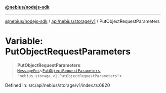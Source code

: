 [**@nebius/nodejs-sdk**](../../../../../README.md)

***

[@nebius/nodejs-sdk](../../../../../README.md) / [api/nebius/storage/v1](../README.md) / PutObjectRequestParameters

# Variable: PutObjectRequestParameters

> **PutObjectRequestParameters**: [`MessageFns`](../../../../../runtime/protos/core/interfaces/MessageFns.md)\<[`PutObjectRequestParameters`](../interfaces/PutObjectRequestParameters.md), `"nebius.storage.v1.PutObjectRequestParameters"`\>

Defined in: src/api/nebius/storage/v1/index.ts:6820
